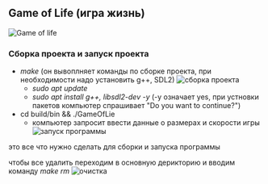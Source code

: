 ## Game of Life (игра жизнь)
![Game of life](/images/Снимок%20экрана%20от%202025-05-30%2001-36-22.png)

### Сборка проекта и запуск проекта

- *make* (он вывоплняет команды по сборке проекта, при необходимости надо установить g++, SDL2) ![сборка проекта](/images/Снимок%20экрана%20от%202025-05-30%2001-49-55.png)
    - *sudo apt update*
    - *sudo apt install g++, libsdl2-dev -y* (-y означает yes, при устновки пакетов компьютер спрашивает "Do you want to continue?") 
- cd build/bin && ./GameOfLie
    - компьютер запросит ввести данные о размерах и скорости игры
    ![запуск программы](/images/Снимок%20экрана%20от%202025-05-30%2001-52-52.png)

это все что нужно сделать для сборки и запуска программы

чтобы все удалить переходим в основную дерикторию и вводим команду
*make rm*
![очистка](/images/Снимок%20экрана%20от%202025-05-30%2001-57-26.png)